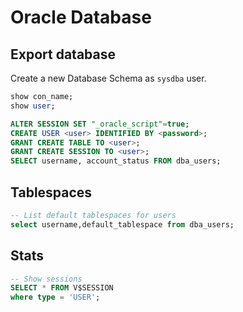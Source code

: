 # Oracle Database

## Export database
Create a new Database Schema as `sysdba` user.
```sql
show con_name;
show user;

ALTER SESSION SET "_oracle_script"=true;
CREATE USER <user> IDENTIFIED BY <password>;
GRANT CREATE TABLE TO <user>;
GRANT CREATE SESSION TO <user>;
SELECT username, account_status FROM dba_users;
```


## Tablespaces
```sql
-- List default tablespaces for users
select username,default_tablespace from dba_users;
```


## Stats
```sql
-- Show sessions
SELECT * FROM V$SESSION
where type = 'USER';
```
